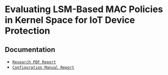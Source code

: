 

# Evaluating LSM-Based MAC Policies in Kernel Space for IoT Device Protection

## Documentation
- [`Research PDF Report`](https://github.com/alexandermamaniy/eBPF-MAC-for-IoT-devices-project/blob/main/documentation/researchProject.pdf)
- [`Configuration Manual Report`](https://github.com/alexandermamaniy/eBPF-MAC-for-IoT-devices-project/blob/main/documentation/configManual.pdf)
